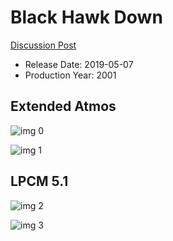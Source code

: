 # Black Hawk Down

[Discussion Post](https://www.avsforum.com/threads/bass-eq-for-filtered-movies.2995212/post-57725638)

* Release Date: 2019-05-07
* Production Year: 2001

## Extended Atmos

![img 0](https://i.imgur.com/woeqiYs.jpg)

![img 1](https://i.imgur.com/fiOZGjo.jpg)

## LPCM 5.1

![img 2](https://i.imgur.com/43iFNyr.jpg)

![img 3](https://i.imgur.com/NXELYDi.jpg)

